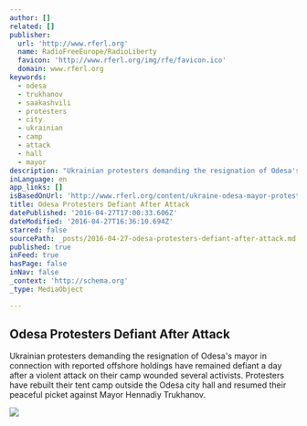 ```yaml
---
author: []
related: []
publisher:
  url: 'http://www.rferl.org'
  name: RadioFreeEurope/RadioLiberty
  favicon: 'http://www.rferl.org/img/rfe/favicon.ico'
  domain: www.rferl.org
keywords:
  - odesa
  - trukhanov
  - saakashvili
  - protesters
  - city
  - ukrainian
  - camp
  - attack
  - hall
  - mayor
description: "Ukrainian protesters demanding the resignation of Odesa's mayor in connection with reported offshore holdings have remained defiant a day after a violent attack on their camp wounded several activists. Protesters have rebuilt their tent camp outside the Odesa city hall and resumed their peaceful picket against Mayor Hennadiy Trukhanov."
inLanguage: en
app_links: []
isBasedOnUrl: 'http://www.rferl.org/content/ukraine-odesa-mayor-protesters-attacked-tensions-high/27701723.html'
title: Odesa Protesters Defiant After Attack
datePublished: '2016-04-27T17:00:33.606Z'
dateModified: '2016-04-27T16:36:10.694Z'
starred: false
sourcePath: _posts/2016-04-27-odesa-protesters-defiant-after-attack.md
published: true
inFeed: true
hasPage: false
inNav: false
_context: 'http://schema.org'
_type: MediaObject

---
```

<article style=""><h1>Odesa Protesters Defiant After Attack</h1><p>Ukrainian protesters demanding the resignation of Odesa's mayor in connection with reported offshore holdings have remained defiant a day after a violent attack on their camp wounded several activists. Protesters have rebuilt their tent camp outside the Odesa city hall and resumed their peaceful picket against Mayor Hennadiy Trukhanov.</p><img src="http://gdb.rferl.org/9AC86839-C2E8-4AB2-8FF5-5D4D8ADF1EE2_mw1024_mh1024_s.jpg" /></article>